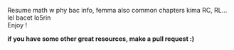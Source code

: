 Resume math w phy bac info, femma also common chapters kima RC, RL... lel bacet lo5rin  
Enjoy !

**if you have some other great resources, make a pull request :)**
